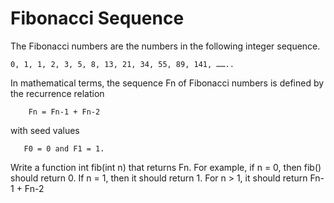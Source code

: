 # Fibonacci Sequence
The Fibonacci numbers are the numbers in the following integer sequence.
```
0, 1, 1, 2, 3, 5, 8, 13, 21, 34, 55, 89, 141, ……..
```
In mathematical terms, the sequence Fn of Fibonacci numbers is defined by the recurrence relation
```
    Fn = Fn-1 + Fn-2
```
with seed values
```
   F0 = 0 and F1 = 1.
```

Write a function int fib(int n) that returns Fn. For example, if n = 0, then fib() should return 0. If n = 1, then it should return 1. For n > 1, it should return Fn-1 + Fn-2
